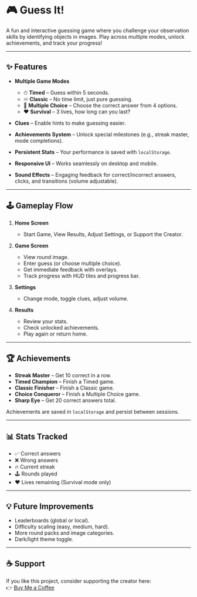 # 🎮 Guess It!  

A fun and interactive guessing game where you challenge your observation skills by identifying objects in images. Play across multiple modes, unlock achievements, and track your progress!  

---

## ✨ Features  

- **Multiple Game Modes**  
  - ⏱ **Timed** – Guess within 5 seconds.  
  - ♾ **Classic** – No time limit, just pure guessing.  
  - 🔢 **Multiple Choice** – Choose the correct answer from 4 options.  
  - ❤️ **Survival** – 3 lives, how long can you last?  

- **Clues** – Enable hints to make guessing easier.  
- **Achievements System** – Unlock special milestones (e.g., streak master, mode completions).  
- **Persistent Stats** – Your performance is saved with `localStorage`.  
- **Responsive UI** – Works seamlessly on desktop and mobile.  
- **Sound Effects** – Engaging feedback for correct/incorrect answers, clicks, and transitions (volume adjustable).  

---

## 🕹 Gameplay Flow  

1. **Home Screen**  
   - Start Game, View Results, Adjust Settings, or Support the Creator.  

2. **Game Screen**  
   - View round image.  
   - Enter guess (or choose multiple choice).  
   - Get immediate feedback with overlays.  
   - Track progress with HUD tiles and progress bar.  

3. **Settings**  
   - Change mode, toggle clues, adjust volume.  

4. **Results**  
   - Review your stats.  
   - Check unlocked achievements.  
   - Play again or return home.  

---

## 🏆 Achievements  

- **Streak Master** – Get 10 correct in a row.  
- **Timed Champion** – Finish a Timed game.  
- **Classic Finisher** – Finish a Classic game.  
- **Choice Conqueror** – Finish a Multiple Choice game.  
- **Sharp Eye** – Get 20 correct answers total.  

Achievements are saved in `localStorage` and persist between sessions.  

---

## 📊 Stats Tracked  

- ✅ Correct answers  
- ❌ Wrong answers  
- 🔥 Current streak  
- 🕹 Rounds played  
- ❤️ Lives remaining (Survival mode only)  

---

## 💡 Future Improvements  

- Leaderboards (global or local).  
- Difficulty scaling (easy, medium, hard).  
- More round packs and image categories.  
- Dark/light theme toggle.  

---

## ☕ Support  

If you like this project, consider supporting the creator here:  
👉 [Buy Me a Coffee](https://www.buymeacoffee.com/chistev12)  

